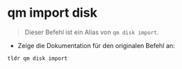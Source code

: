 # qm import disk

> Dieser Befehl ist ein Alias von `qm disk import`.

- Zeige die Dokumentation für den originalen Befehl an:

`tldr qm disk import`
